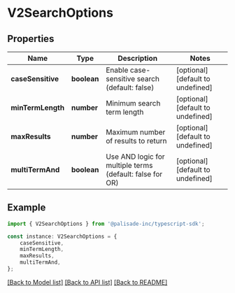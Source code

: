 # V2SearchOptions


## Properties

Name | Type | Description | Notes
------------ | ------------- | ------------- | -------------
**caseSensitive** | **boolean** | Enable case-sensitive search (default: false) | [optional] [default to undefined]
**minTermLength** | **number** | Minimum search term length | [optional] [default to undefined]
**maxResults** | **number** | Maximum number of results to return | [optional] [default to undefined]
**multiTermAnd** | **boolean** | Use AND logic for multiple terms (default: false for OR) | [optional] [default to undefined]

## Example

```typescript
import { V2SearchOptions } from '@palisade-inc/typescript-sdk';

const instance: V2SearchOptions = {
    caseSensitive,
    minTermLength,
    maxResults,
    multiTermAnd,
};
```

[[Back to Model list]](../README.md#documentation-for-models) [[Back to API list]](../README.md#documentation-for-api-endpoints) [[Back to README]](../README.md)
